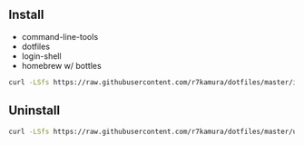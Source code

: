 ## Install
* command-line-tools
* dotfiles
* login-shell
* homebrew w/ bottles

```sh
curl -LSfs https://raw.githubusercontent.com/r7kamura/dotfiles/master/install.sh | bash
```

## Uninstall
```sh
curl -LSfs https://raw.githubusercontent.com/r7kamura/dotfiles/master/uninstall.sh | bash
```
